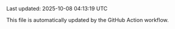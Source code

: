 Last updated: 2025-10-08 04:13:19 UTC

This file is automatically updated by the GitHub Action workflow.
